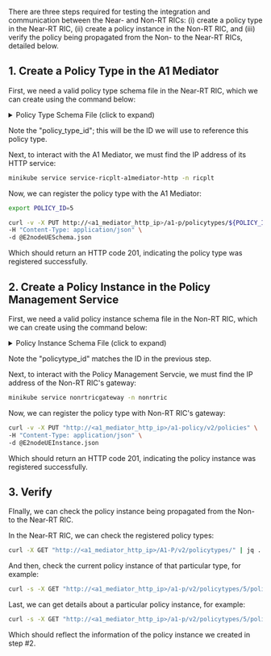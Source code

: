 
There are three steps required for testing the integration and communication between the Near- and Non-RT RICs: (i) create a policy type in the Near-RT RIC, (ii) create a policy instance in the Non-RT RIC, and (iii) verify the policy being propagated from the Non- to the Near-RT RICs, detailed below. 

## 1. Create a Policy Type in the A1 Mediator

First, we need a valid policy type schema file in the Near-RT RIC, which we can create using the command below:

<details>
<summary>Policy Type Schema File (click to expand)</summary>
  
```bash
echo '{
  "name": "E2Node UE Energy Policy Type Schema",
  "description": "Defines the UE connections for E2Nodes focusing on management to enhance energy efficiency.",
  "policy_type_id": 5,
  "create_schema": {
    "$schema": "http://json-schema.org/draft-07/schema#",
    "title": "E2Node UE Energy Policy Configuration",
    "description": "A schema to Defines the UE connections for E2Nodes focusing on management to enhance energy efficiency",
    "type": "object",
    "properties": {
      "E2NodeList": {
        "type": "array",
        "description": "A list of E2Nodes, each defined by specific parameters including Mobile Country Code, Mobile Network Code, NodeB Identifier, and a list of UE (User Equipment) with IMSIs.",
        "items": {
          "type": "object",
          "properties": {
            "mcc": {
              "type": "string",
              "description": "Mobile Country Code identifying the country of the mobile subscriber."
            },
            "mnc": {
              "type": "string",
              "description": "Mobile Network Code identifying the home network of the mobile subscriber."
            },
            "nodebid": {
              "type": "string",
              "description": "NodeB Identifier uniquely identifying a NodeB within a mobile network."
            },
            "UEList": {
              "type": "array",
              "description": "A list of User Equipment identified by IMSIs.",
              "items": {
                "type": "object",
                "properties": {
                  "imsi": {
                    "type": "string",
                    "description": "International Mobile Subscriber Identity uniquely identifying a user of a cellular network."
                  }
                },
                "required": [
                  "imsi"
                ],
                "additionalProperties": false
              }
            }
          },
          "required": [
            "mcc",
            "mnc",
            "nodebid"
          ],
          "additionalProperties": false
        }
      }
    },
    "required": [
      "E2NodeList"
    ],
    "additionalProperties": false
  }
}' >> E2nodeUESchema.json
```
</details>

Note the "policy_type_id"; this will be the ID we will use to reference this policy type.

Next, to interact with the A1 Mediator, we must find the IP address of its HTTP service:
```bash
minikube service service-ricplt-a1mediator-http -n ricplt
```
Now, we can register the policy type with the A1 Mediator:

```bash
export POLICY_ID=5

curl -v -X PUT http://<a1_mediator_http_ip>/a1-p/policytypes/${POLICY_ID} \
-H "Content-Type: application/json" \
-d @E2nodeUESchema.json
```
Which should return an HTTP code 201, indicating the policy type was registered successfully.

## 2. Create a Policy Instance in the Policy Management Service

First, we need a valid policy instance schema file in the Non-RT RIC, which we can create using the command below:

<details>
<summary>Policy Instance Schema File (click to expand)</summary>

```bash
echo '{
  "ric_id": "ric1",
  "policy_id": "456",
  "service_id": "EnergySaverApp",
  "policy_data": {
    "E2NodeList": [
      {
        "mcc": "310",
        "mnc": "260",
        "nodebid": "10001",
        "UEList": [
          {
            "imsi": "7240110"
          },
          {
            "imsi": "7240111"
          }
        ]
      },
      {
        "mcc": "311",
        "mnc": "480",
        "nodebid": "10002",
        "UEList": [
          {
            "imsi": "7240112"
          },
          {
            "imsi": "7240113"
          }
        ]
      }
    ]
  },
  "policytype_id": "5"
}' >>> E2nodeUEInstance.json
```
</details>

Note the "policytype_id" matches the ID in the previous step. 

Next, to interact with the Policy Management Servcie, we must find the IP address of the Non-RT RIC's gateway:
```bash
minikube service nonrtricgateway -n nonrtric
```
Now, we can register the policy type with Non-RT RIC's gateway:
```bash
curl -v -X PUT "http://<a1_mediator_http_ip>/a1-policy/v2/policies" \
-H "Content-Type: application/json" \
-d @E2nodeUEInstance.json
```
Which should return an HTTP code 201, indicating the policy instance was registered successfully.

## 3. Verify 

FInally, we can check the policy instance being propagated from the Non- to the Near-RT RIC.

In the Near-RT RIC, we can check the registered policy types:

```bash
curl -X GET "http://<a1_mediator_http_ip>/A1-P/v2/policytypes/" | jq .
```

And then, check the current policy instance of that particular type, for example:

```bash
curl -s -X GET "http://<a1_mediator_http_ip>/a1-p/v2/policytypes/5/policies/" | jq .
```
Last, we can get details about a particular policy instance, for example:

```bash
curl -s -X GET "http://<a1_mediator_http_ip>/a1-p/v2/policytypes/5/policies/456" | jq .
```
Which should reflect the information of the policy instance we created in step #2.
